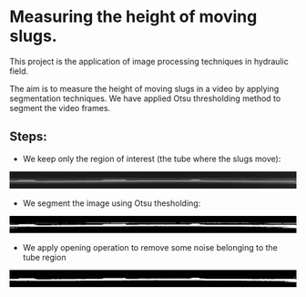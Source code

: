 # Measuring the height of moving slugs.

This project is the application of image processing techniques in hydraulic field.

The aim is to measure the height of moving slugs in a video by applying segmentation techniques. We have applied Otsu thresholding method to segment the video frames.

## Steps:
 
  - We keep only the region of interest (the tube where the slugs move):
   
   ![alt text](https://github.com/LefdRida/slug-detection/blob/main/images/cropped.jpg)
   
   - We segment the image using Otsu thesholding:
   
   ![alt text](https://github.com/LefdRida/slug-detection/blob/main/images/treshholded.bmp)
   
   - We apply opening operation to remove some noise belonging to the tube region
   
   ![alt text](https://github.com/LefdRida/slug-detection/blob/main/images/opentreshholded.bmp)
